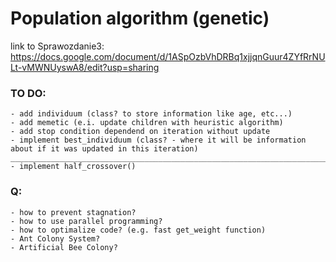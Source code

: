 # Population algorithm (genetic)
link to Sprawozdanie3: https://docs.google.com/document/d/1ASpOzbVhDRBq1xjjqnGuur4ZYfRrNULt-vMWNUyswA8/edit?usp=sharing

### TO DO:

    - add individuum (class? to store information like age, etc...)
    - add memetic (e.i. update children with heuristic algorithm)
    - add stop condition dependend on iteration without update
    - implement best_individuum (class? - where it will be information about if it was updated in this iteration)
    ______________________________________________________________________________________________________________________
    - implement half_crossover()


### Q:

    - how to prevent stagnation?
    - how to use parallel programming?
    - how to optimalize code? (e.g. fast get_weight function)
    - Ant Colony System?
    - Artificial Bee Colony?
